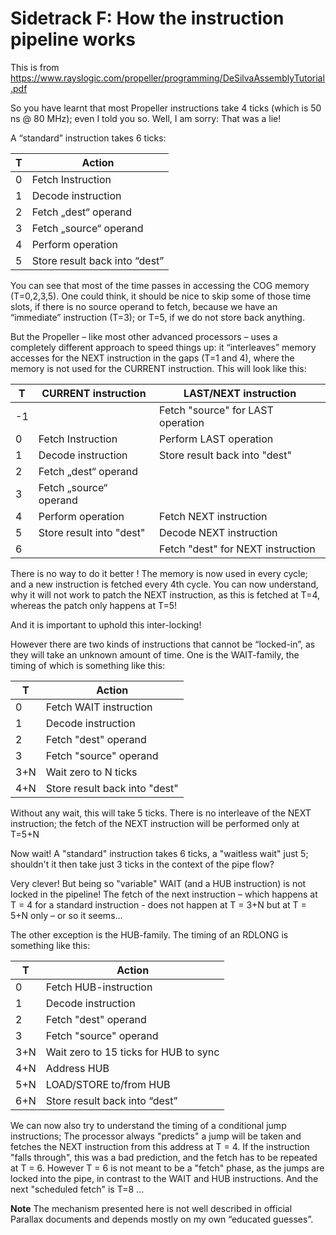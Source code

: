 # Sidetrack F: How the instruction pipeline works

This is from https://www.rayslogic.com/propeller/programming/DeSilvaAssemblyTutorial.pdf

So you have learnt that most Propeller instructions take 4 ticks (which is 50 ns @ 80 MHz); even I told you so. Well, I am sorry: That was a lie!

A “standard” instruction takes 6 ticks:

| T   | Action                        |
| --- | ----------------------------- |
| 0   | Fetch Instruction             |
| 1   | Decode instruction            |
| 2   | Fetch „dest“ operand          |
| 3   | Fetch „source“ operand        |
| 4   | Perform operation             |
| 5   | Store result back into “dest” |

You can see that most of the time passes in accessing the COG memory (T=0,2,3,5).
One could think, it should be nice to skip some of those time slots, if there is no source operand to fetch, because we have an “immediate” instruction (T=3); or T=5, if we do not store back anything.

But the Propeller – like most other advanced processors – uses a completely different approach to speed things up: it “interleaves” memory accesses for the NEXT instruction in the gaps (T=1 and 4), where the memory is not used for the CURRENT instruction. This will look like this:

| T   | CURRENT instruction      | LAST/NEXT instruction             |
| --- | ------------------------ | --------------------------------- |
| -1  |                          | Fetch "source" for LAST operation |
| 0   | Fetch Instruction        | Perform LAST operation            |
| 1   | Decode instruction       | Store result back into "dest"     |
| 2   | Fetch „dest“ operand     |                                   |
| 3   | Fetch „source“ operand   |                                   |
| 4   | Perform operation        | Fetch NEXT instruction            |
| 5   | Store result into "dest" | Decode NEXT instruction           |
| 6   |                          | Fetch "dest" for NEXT instruction |

There is no way to do it better ! The memory is now used in every cycle; and a new instruction is fetched every 4th cycle.
You can now understand, why it will not work to patch the NEXT instruction, as this is fetched at T=4, whereas the patch only happens at T=5!

And it is important to uphold this inter-locking!

However there are two kinds of instructions that cannot be “locked-in”, as they will take an unknown amount of time. One is the WAIT-family, the timing of which is something like this:

| T   | Action                        |
| --- | ----------------------------- |
| 0   | Fetch WAIT instruction        |
| 1   | Decode instruction            |
| 2   | Fetch "dest" operand          |
| 3   | Fetch "source" operand        |
| 3+N | Wait zero to N ticks          |
| 4+N | Store result back into "dest" |

Without any wait, this will take 5 ticks. There is no interleave of the NEXT instruction; the fetch of
the NEXT instruction will be performed only at T=5+N

Now wait! A "standard" instruction takes 6 ticks, a "waitless wait" just 5; shouldn't it then take just 3
ticks in the context of the pipe flow?

Very clever! But being so "variable" WAIT (and a HUB instruction) is not locked in the pipeline!
The fetch of the next instruction – which happens at T = 4 for a standard instruction - does not
happen at T = 3+N but at T = 5+N only – or so it seems...

The other exception is the HUB-family. The timing of an RDLONG is something like this:

| T   | Action                                |
| --- | ------------------------------------- |
| 0   | Fetch HUB-instruction                 |
| 1   | Decode instruction                    |
| 2   | Fetch "dest" operand                  |
| 3   | Fetch "source" operand                |
| 3+N | Wait zero to 15 ticks for HUB to sync |
| 4+N | Address HUB                           |
| 5+N | LOAD/STORE to/from HUB                |
| 6+N | Store result back into “dest”         |

We can now also try to understand the timing of a conditional jump instructions; The processor always "predicts" a jump will be taken and fetches the NEXT instruction from this address at T = 4. If the instruction "falls through", this was a bad prediction, and the fetch has to be repeated at T = 6. However T = 6 is not meant to be a "fetch" phase, as the jumps are locked into the pipe, in contrast to the WAIT and HUB instructions. And the next "scheduled fetch" is T=8 ...

**Note** The mechanism presented here is not well described in official Parallax documents and depends mostly on my own “educated guesses”.
